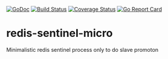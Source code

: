 [![GoDoc](https://godoc.org/github.com/dhilipkumars/redis-sentinel-micro?status.svg)](https://godoc.org/github.com/dhilipkumars/redis-sentinel-micro)
[![Build Status](https://drone.io/github.com/dhilipkumars/redis-sentinel-micro/status.png)](https://drone.io/github.com/dhilipkumars/redis-sentinel-micro/latest)
[![Coverage Status](https://coveralls.io/repos/github/dhilipkumars/redis-sentinel-micro/badge.svg)](https://coveralls.io/github/dhilipkumars/redis-sentinel-micro)
[![Go Report Card](https://goreportcard.com/badge/github.com/dhilipkumars/redis-sentinel-micro)](https://goreportcard.com/report/github.com/dhilipkumars/redis-sentinel-micro)
# redis-sentinel-micro
Minimalistic redis sentinel process only to do slave promoton
